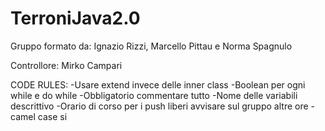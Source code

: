 # TerroniJava2.0
Gruppo formato da: Ignazio Rizzi, Marcello Pittau e Norma Spagnulo

Controllore: Mirko Campari 


CODE RULES:
-Usare extend invece delle inner class
-Boolean per ogni while e do while
-Obbligatorio commentare tutto
-Nome delle variabili descrittivo
-Orario di corso per i push liberi avvisare sul gruppo altre ore
-camel case si
